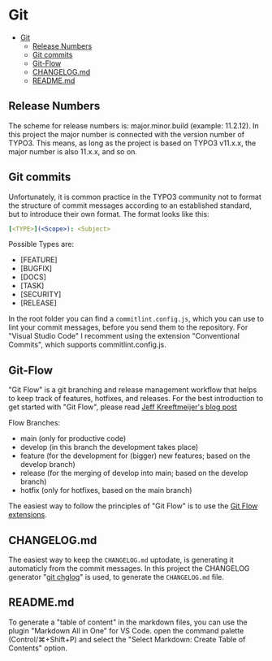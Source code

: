 # Git

- [Git](#git)
  - [Release Numbers](#release-numbers)
  - [Git commits](#git-commits)
  - [Git-Flow](#git-flow)
  - [CHANGELOG.md](#changelogmd)
  - [README.md](#readmemd)

## Release Numbers

The scheme for release numbers is: major.minor.build (example: 11.2.12).
In this project the major number is connected with the version number of TYPO3. This means, as long as the project is based on TYPO3 v11.x.x, the major number is also 11.x.x, and so on.

## Git commits

Unfortunately, it is common practice in the TYPO3 community not to format the structure of commit messages according to an established standard, but to introduce their own format. The format looks like this:

```yaml
[<TYPE>](<Scope>): <Subject>
```

Possible Types are:

- [FEATURE]
- [BUGFIX]
- [DOCS]
- [TASK]
- [SECURITY]
- [RELEASE]

In the root folder you can find a ``commitlint.config.js``, which you can use to lint your commit messages, before you send them to the repository. For "Visual Studio Code" I recomment using the extension "Conventional Commits", which supports commitlint.config.js.

## Git-Flow

"Git Flow" is a git branching and release management workflow that helps to keep track of features, hotfixes, and releases.
For the best introduction to get started with "Git Flow", please read [Jeff Kreeftmeijer's blog post](http://jeffkreeftmeijer.com/2010/why-arent-you-using-git-flow/)

Flow Branches:

  - main (only for productive code)
  - develop (in this branch the development takes place)
  - feature (for the development for (bigger) new features; based on the develop branch)
  - release (for the merging of develop into main; based on the develop branch)
  - hotfix (only for hotfixes, based on the main branch)

The easiest way to follow the principles of "Git Flow" is to use the [Git Flow extensions](https://github.com/nvie/gitflow).

## CHANGELOG.md

The easiest way to keep the ``CHANGELOG.md`` uptodate, is generating it automaticly from the commit messages. In this project the CHANGELOG generator "[git chglog](https://github.com/git-chglog/git-chglog#bin)" is used, to generate the ``CHANGELOG.md`` file.

## README.md

To generate a "table of content" in the markdown files, you can use the plugin "Markdown All in One" for VS Code.
open the command palette (Control/⌘+Shift+P) and select the "Select Markdown: Create Table of Contents" option.
